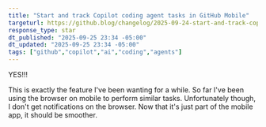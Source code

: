 ```yaml
---
title: "Start and track Copilot coding agent tasks in GitHub Mobile"
targeturl: https://github.blog/changelog/2025-09-24-start-and-track-copilot-coding-agent-tasks-in-github-mobile/
response_type: star
dt_published: "2025-09-25 23:34 -05:00"
dt_updated: "2025-09-25 23:34 -05:00"
tags: ["github","copilot","ai","coding","agents"]
---
```


YES!!! 

This is exactly the feature I've been wanting for a while. So far I've been using the browser on mobile to perform similar tasks. Unfortunately though, I don't get notifications on the browser. Now that it's just part of the mobile app, it should be smoother.